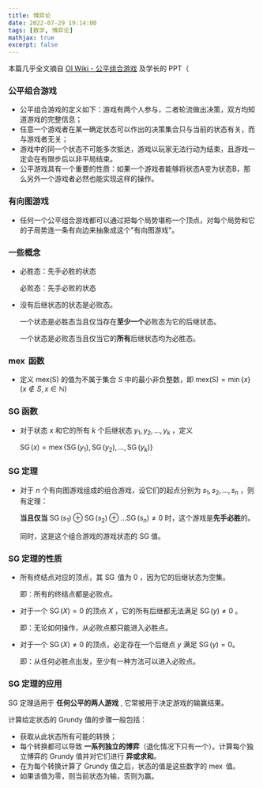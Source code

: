 ```yaml
---
title: 博弈论
date: 2022-07-29 19:14:00
tags: [数学, 博弈论]
mathjax: true
excerpt: false
---
```




本篇几乎全文摘自 [OI Wiki - 公平组合游戏](https://oi-wiki.org/math/game-theory/impartial-game/) 及学长的 PPT（

### 公平组合游戏

- 公平组合游戏的定义如下：游戏有两个人参与，二者轮流做出决策，双方均知道游戏的完整信息；
- 任意一个游戏者在某一确定状态可以作出的决策集合只与当前的状态有关，而与游戏者无关；
- 游戏中的同一个状态不可能多次抵达，游戏以玩家无法行动为结束，且游戏一定会在有限步后以非平局结束。
- 公平游戏具有一个重要的性质：如果一个游戏者能够将状态A变为状态B，那么另外一个游戏者必然也能实现这样的操作。

### 有向图游戏

- 任何一个公平组合游戏都可以通过把每个局势堪称一个顶点，对每个局势和它的子局势连一条有向边来抽象成这个"有向图游戏"。

### 一些概念

- 必胜态：先手必胜的状态

  必败态：先手必败的状态

- 没有后继状态的状态是必败态。

  一个状态是必胜态当且仅当存在**至少一个**必败态为它的后继状态。

  一个状态是必败态当且仅当它的**所有**后继状态均为必胜态。

### $\operatorname{mex}$ 函数

- 定义 $\operatorname{mex(S)}$ 的值为不属于集合 $S$ 中的最小非负整数，即 $\operatorname{mex(S)}=\min\{x\} (x\not\in S,x\in \mathbb{N})$



### SG 函数

- 对于状态 $x$ 和它的所有 $k$ 个后继状态 $y_1,y_2,\dots,y_k$ ，定义 

  $\operatorname{SG}(x)=\operatorname{mex}\{\operatorname{SG}(y_1),\operatorname{SG}(y_2),\dots,\operatorname{SG}(y_k)\}$

### SG 定理

- 对于 $n$ 个有向图游戏组成的组合游戏，设它们的起点分别为 $s_1,s_2,\dots,s_n$ ，则有定理：

  **当且仅当** $\operatorname{SG}(s_1)\oplus\operatorname{SG}(s_2)\oplus\dots\operatorname{SG}(s_n)\not=0$ 时，这个游戏是**先手必胜**的。

  同时，这是这个组合游戏的游戏状态的 SG 值。

### SG 定理的性质

- 所有终结点对应的顶点，其 $\operatorname{SG}$ 值为 $0$ ，因为它的后继状态为空集。

  即：所有的终结点都是必败点。

- 对于一个 $\operatorname{SG}(X)=0$ 的顶点 $X$ ，它的所有后继都无法满足 $\operatorname{SG}(y)\not=0$ 。

  即：无论如何操作，从必败点都只能进入必胜点。

- 对于一个 $\operatorname{SG}(X)\not=0$ 的顶点，必定存在一个后继点 $y$ 满足 $\operatorname{SG}(y)=0$。

  即：从任何必胜点出发，至少有一种方法可以进入必败点。

### SG 定理的应用

SG 定理适用于 **任何公平的两人游戏** , 它常被用于决定游戏的输赢结果。

计算给定状态的 Grundy 值的步骤一般包括：

- 获取从此状态所有可能的转换；
- 每个转换都可以导致 **一系列独立的博弈**（退化情况下只有一个）。计算每个独立博弈的 Grundy 值并对它们进行 **异或求和**。
- 在为每个转换计算了 Grundy 值之后，状态的值是这些数字的 $\operatorname{mex}$ 值。
- 如果该值为零，则当前状态为输，否则为赢。
